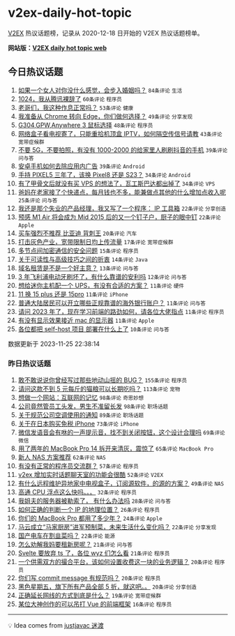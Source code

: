 # v2ex-daily-hot-topic

[V2EX](https://www.v2ex.com/) 热议话题榜，记录从 2020-12-18 日开始的 V2EX 热议话题榜单。

**网站版：[V2EX daily hot topic web](https://boojack.github.io/v2ex-daily-hot-topic-web/)**

## 今日热议话题

<!-- TODAY BEGIN -->

1. [如果一个女人对你没什么感觉，会步入婚姻吗？](https://www.v2ex.com/t/995067) `84条评论` `生活`
1. [1024，我从腾讯裸辞了](https://www.v2ex.com/t/995048) `60条评论` `程序员`
1. [老哥们，我这种作息正常吗？](https://www.v2ex.com/t/995027) `53条评论` `健康`
1. [我准备从 Chrome 转向 Edge，你们做何选择？](https://www.v2ex.com/t/995182) `49条评论` `分享发现`
1. [G304,GPW,Anywhere 3 鼠标选择](https://www.v2ex.com/t/995116) `48条评论` `程序员`
1. [网络盒子看电视寄了，只能重拾机顶盒 IPTV，如何隔空传信号请教](https://www.v2ex.com/t/995079) `43条评论` `宽带症候群`
1. [不要 5G，不要拍照，有没有 1000-2000 的给家里人刷刷抖音的手机](https://www.v2ex.com/t/995030) `39条评论` `问与答`
1. [安卓手机如何去除应用内广告](https://www.v2ex.com/t/995035) `39条评论` `Android`
1. [手持 PIXEL5 三年了，该换 Pixel8 还是 S23？](https://www.v2ex.com/t/995107) `34条评论` `Android`
1. [有了甲骨文后就没有买 VPS 的想法了，瓦工斯巴达都出掉了](https://www.v2ex.com/t/995044) `34条评论` `VPS`
1. [爸妈在老家接了个快递点，每月钱也不多，能兼做点其他的什么增加点收入呢](https://www.v2ex.com/t/995170) `25条评论` `问与答`
1. [我还是那个失业的产品经理，我又写了一个程序： IP 工具箱](https://www.v2ex.com/t/995158) `22条评论` `分享创造`
1. [预感 M1 Air 将会成为 Mid 2015 后的又一个钉子户，厨子的眼中钉](https://www.v2ex.com/t/995147) `22条评论` `Apple`
1. [买车强烈不推荐 比亚迪 背刺王](https://www.v2ex.com/t/995123) `20条评论` `汽车`
1. [打击灰色产业，宽带限制日均上传流量](https://www.v2ex.com/t/995094) `17条评论` `宽带症候群`
1. [多节点间加密通信的安全问题](https://www.v2ex.com/t/995144) `15条评论` `程序员`
1. [关于可读性与高级技巧之间的折衷](https://www.v2ex.com/t/995145) `14条评论` `Java`
1. [域名租赁是不是一个好主意？](https://www.v2ex.com/t/995183) `13条评论` `问与答`
1. [3 年飞利浦电动牙刷坏了，有什么靠谱的安利吗](https://www.v2ex.com/t/995167) `12条评论` `问与答`
1. [想给迷你主机配一个 UPS，有没有合适的方案？](https://www.v2ex.com/t/995119) `11条评论` `硬件`
1. [11 换 15 plus 还是 15pro](https://www.v2ex.com/t/995073) `11条评论` `iPhone`
1. [普通大陆居民可以开立哪些正规靠谱的海外银行账户？](https://www.v2ex.com/t/995060) `11条评论` `问与答`
1. [请问 2023 年了，现在学习前端的路劲如何，请各位大佬指点](https://www.v2ex.com/t/995047) `11条评论` `程序员`
1. [有没有显示效果接近 mac 的显示器](https://www.v2ex.com/t/995040) `11条评论` `Apple`
1. [各位都把 self-host 项目 部署在什么上了](https://www.v2ex.com/t/995188) `10条评论` `问与答`

数据更新于 2023-11-25 22:38:14

<!-- TODAY END -->

### 昨日热议话题

<!-- YESTERDAY BEGIN -->

1. [敢不敢说说你曾经写过那些地动山摇的 BUG？](https://www.v2ex.com/t/994763) `155条评论` `程序员`
1. [请问这款不到 5 元每斤的猫粮可以长期吃吗？](https://www.v2ex.com/t/994738) `113条评论` `宠物`
1. [想做一个网站：互联网的记忆](https://www.v2ex.com/t/994818) `98条评论` `奇思妙想`
1. [公司竟然管员工头发，男生不准留长发](https://www.v2ex.com/t/994700) `98条评论` `职场话题`
1. [关于规范公司空调使用的通知](https://www.v2ex.com/t/994729) `89条评论` `职场话题`
1. [关于在日本购买免税 iPhone](https://www.v2ex.com/t/994777) `73条评论` `iPhone`
1. [微信发语音会有咻的一声提示音，找不到关闭按钮，这个设计合理吗](https://www.v2ex.com/t/994696) `69条评论` `微信`
1. [用了两年的 MacBook Pro 14 拆开来清灰，震惊了](https://www.v2ex.com/t/994725) `65条评论` `MacBook Pro`
1. [新人 NAS 方案推荐](https://www.v2ex.com/t/994862) `62条评论` `NAS`
1. [有没有正常的程序员交流群？](https://www.v2ex.com/t/994819) `57条评论` `程序员`
1. [v2ex 增加实时话题聊天室的功能会很酷](https://www.v2ex.com/t/994721) `52条评论` `V2EX`
1. [有什么远程维护异地家中电视盒子，订阅源软件，的源的方案？](https://www.v2ex.com/t/994709) `49条评论` `NAS`
1. [高通 CPU 浮点这么快吗。。。](https://www.v2ex.com/t/994966) `32条评论` `程序员`
1. [我姐夫的服务器被勒索了， 有什么办法吗](https://www.v2ex.com/t/994883) `28条评论` `问与答`
1. [如何正确的判断一个 IP 的地理位置？](https://www.v2ex.com/t/994803) `26条评论` `程序员`
1. [你们的 MacBook Pro 都用了多少年？](https://www.v2ex.com/t/994941) `24条评论` `Apple`
1. [马云成立“马家厨房”进军预制菜，未来生活什么变化吗？](https://www.v2ex.com/t/994875) `22条评论` `分享发现`
1. [国产电车在割韭菜吗？](https://www.v2ex.com/t/994845) `22条评论` `能源`
1. [怎么劝解我妈要租新房呢？](https://www.v2ex.com/t/994848) `21条评论` `问与答`
1. [Svelte 要放弃 ts 了，各位 wyz 们怎么看](https://www.v2ex.com/t/994698) `21条评论` `程序员`
1. [一个供需双方的撮合平台，该如何设置收费这一块的业务逻辑？](https://www.v2ex.com/t/994916) `20条评论` `程序员`
1. [你们写 commit message 有规范吗？](https://www.v2ex.com/t/994797) `20条评论` `程序员`
1. [黑色星期五，旗下所有产品全部 5 折，就这吧。。](https://www.v2ex.com/t/994710) `20条评论` `分享创造`
1. [正确延长网线的方式到底是什么？](https://www.v2ex.com/t/994885) `19条评论` `宽带症候群`
1. [某位大神创作的可以吊打 Vue 的前端框架](https://www.v2ex.com/t/994964) `16条评论` `程序员`

<!-- YESTERDAY END -->

---

💡 Idea comes from [justjavac 迷渡](https://github.com/justjavac/)
